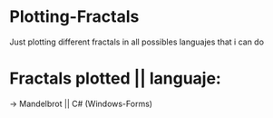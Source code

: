 # Plotting-Fractals
Just plotting different fractals in all possibles languajes that i can do

# Fractals plotted || languaje:
-> Mandelbrot || C# (Windows-Forms) 
